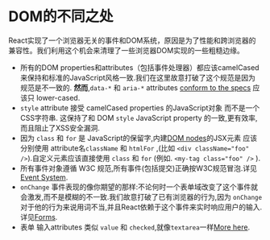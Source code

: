 # DOM的不同之处

React实现了一个浏览器无关的事件和DOM系统，原因是为了性能和跨浏览器的兼容性。我们利用这个机会来清理了一些浏览器DOM实现的一些粗糙边缘。

* 所有的DOM properties和attributes（包括事件处理器）都应该camelCased来保持和标准的JavaScript风格一致.我们在这里故意打破了这个规范是因为规范是不一致的. **然而**,`data-*` 和 `aria-*` attributes [conform to the specs](https://developer.mozilla.org/en-US/docs/Web/HTML/Global_attributes#data-*) 应该只 lower-cased.
* `style` attribute 接受 camelCased properties 的JavaScript对象 而不是一个CSS字符串. 这保持了和 DOM `style` JavaScript property 的一致,更有效率,而且阻止了XSS安全漏洞.
* 因为 `class` 和 `for` 是 JavaScript的保留字,内建[DOM nodes](http://javascript.info/tutorial/dom-nodes)的JSX元素  应该分别使用 attribute名`className` 和 `htmlFor` ,(比如 `<div className="foo" />`).自定义元素应该直接使用 `class` 和 `for` (例如. `<my-tag class="foo" />` ).
* 所有事件对象遵循 W3C 规范,所有事件(包括提交)正确按W3C规范冒泡.详见[Event System](ref-05-events.md).
* `onChange` 事件表现的像你期望的那样:不论何时一个表单域改变了这个事件就会激发,而不是模糊的不一致.我们故意打破了已有浏览器的行为,因为 `onChange` 对于他的行为来说用词不当,并且React依赖于这个事件来实时响应用户的输入.详见[Forms](07-forms.md).
* 表单 输入attributes 类似 `value` 和 `checked`,就像`textarea`一样[More here](07-forms.md).
